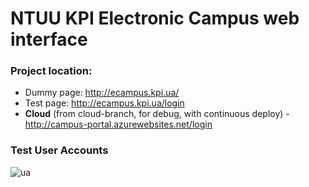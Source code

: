 # NTUU KPI Electronic Campus web interface


### Project location: 

* Dummy page: http://ecampus.kpi.ua/
* Test page: http://ecampus.kpi.ua/login
* **Cloud** (from cloud-branch, for debug, with continuous deploy) - http://campus-portal.azurewebsites.net/login

### Test User Accounts
![ua](https://cloud.githubusercontent.com/assets/3822922/5788645/bb681c90-9e4b-11e4-97a7-8932afb81a43.png)
